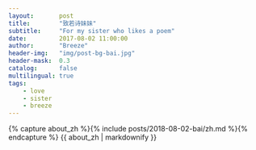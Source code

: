 ```yaml
---
layout:       post
title:        "致若诗妹妹"
subtitle:     "For my sister who likes a poem"
date:         2017-08-02 11:00:00
author:       "Breeze"
header-img:   "img/post-bg-bai.jpg"
header-mask:  0.3
catalog:      false
multilingual: true
tags:
    - love
    - sister
    - breeze
---
```


<!-- Chinese Version -->
<div class="zh post-container">
    {% capture about_zh %}{% include posts/2018-08-02-bai/zh.md %}{% endcapture %}
    {{ about_zh | markdownify }}
</div>

